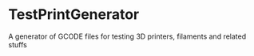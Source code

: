 # TestPrintGenerator
A generator of GCODE files for testing 3D printers, filaments and related stuffs
